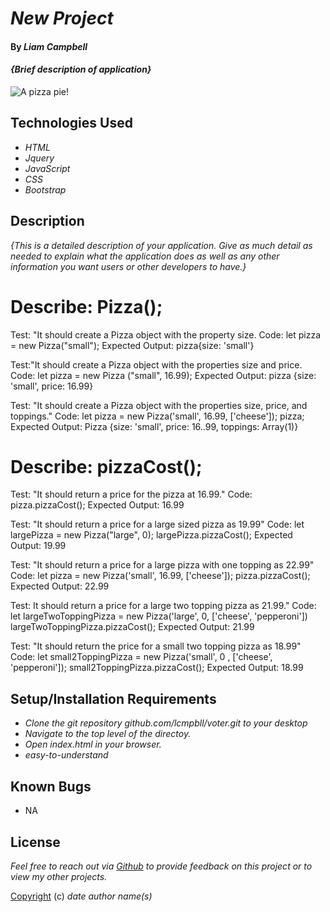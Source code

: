 # _New Project_

#### By _Liam Campbell_

#### _{Brief description of application}_

![A pizza pie!](img/vote.jpeg)

## Technologies Used

* _HTML_
* _Jquery_
* _JavaScript_
* _CSS_
* _Bootstrap_

## Description

_{This is a detailed description of your application. Give as much detail as needed to explain what the application does as well as any other information you want users or other developers to have.}_

# Describe: Pizza();

Test: "It should create a Pizza object with the property size.
Code: let pizza = new Pizza("small");
Expected Output: pizza{size: 'small'}

Test:"It should create a Pizza object with the properties size and price. 
Code: let pizza = new Pizza ("small", 16.99);
Expected Output: pizza {size: 'small', price: 16.99}

Test: "It should create a Pizza object with the properties size, price, and toppings."
Code: let pizza = new Pizza('small', 16.99, ['cheese']); pizza;
Expected Output: Pizza {size: 'small', price: 16..99, toppings: Array(1)}

# Describe: pizzaCost();

Test: "It should return a price for the pizza at 16.99."
Code: pizza.pizzaCost();
Expected Output: 16.99

Test: "It should return a price for a large sized pizza as 19.99"
Code: let largePizza = new Pizza("large", 0);
largePizza.pizzaCost();
Expected Output: 19.99

Test: "It should return a price for a large pizza with one topping as 22.99"
Code: let pizza = new Pizza('small', 16.99, ['cheese']);
			pizza.pizzaCost();
Expected Output: 22.99

Test: It should return a price for a large two topping pizza as 21.99."
Code: let largeTwoToppingPizza = new Pizza('large', 0, ['cheese', 'pepperoni'])
			largeTwoToppingPizza.pizzaCost();
Expected Output: 21.99

Test: "It should return the price for a small two topping pizza as 18.99"
Code: let small2ToppingPizza = new Pizza('small', 0 , ['cheese', 'pepperoni']);
			small2ToppingPizza.pizzaCost();
Expected Output: 18.99


## Setup/Installation Requirements

* _Clone the git repository github.com/lcmpbll/voter.git to your desktop_
* _Navigate to the top level of the directoy._
* _Open index.html in your browser._
* _easy-to-understand_




## Known Bugs

* NA

## License

_Feel free to reach out via [Github](github.com.lcmpbll) to provide feedback on this project or to view my other projects._

[Copyright](LICENSE) (c) _date_ _author name(s)_